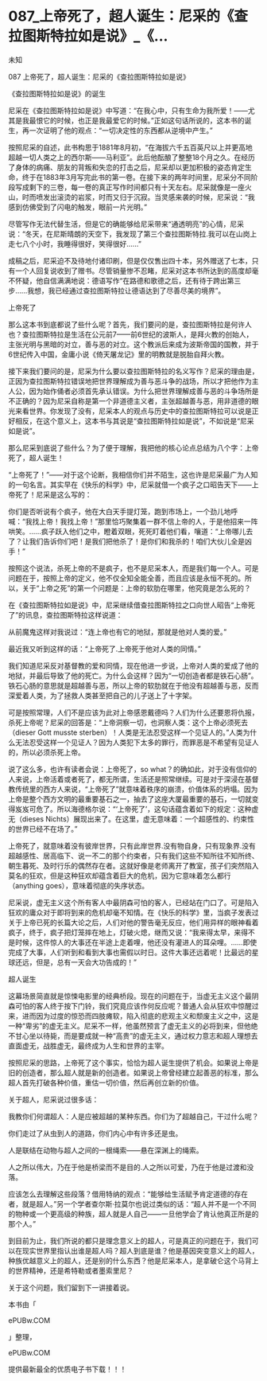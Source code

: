 # 087_上帝死了，超人诞生：尼采的《查拉图斯特拉如是说》_《...

未知

087 上帝死了，超人诞生：尼采的《查拉图斯特拉如是说》

《查拉图斯特拉如是说》的诞生

尼采在《查拉图斯特拉如是说》中写道：“在我心中，只有生命为我所爱！——尤其是我最恨它的时候，也正是我最爱它的时候。”正如这句话所说的，这本书的诞生，再一次证明了他的观点：“一切决定性的东西都从逆境中产生。”

按照尼采的自述，此书构思于1881年8月初，“在海拔六千五百英尺以上并更高地超越一切人类之上的西尔斯——马利亚”。此后他酝酿了整整18个月之久。在经历了身体的病痛、朋友的背叛和失恋的打击之后，尼采却以更加积极的姿态肯定生命，终于在1883年3月写完此书的第一卷。在接下来的两年时间里，尼采分不同阶段写成剩下的三卷，每一卷的真正写作时间都只有十天左右。尼采就像是一座火山，时而喷发出滚烫的岩浆，时而又归于沉寂。当灵感来袭的时候，尼采说：“我感到仿佛受到了闪电的触发，眼前一片光明。”

尽管写作无法代替生活，但是它的确能够给尼采带来“通透明亮”的心情，尼采说：“冬天，在尼斯晴朗的天空下，我发现了第三个查拉图斯特拉.我可以在山岗上走七八个小时，我睡得很好，笑得很好……”

成稿之后，尼采迫不及待地付诸印刷，但是仅仅售出四十本，另外赠送了七本，只有一个人回复说收到了赠书。尽管销量惨不忍睹，尼采对这本书所达到的高度却毫不怀疑，他自信满满地说：德语写作“在路德和歌德之后，还有待于跨出第三步……我想，我已经通过查拉图斯特拉让德语达到了尽善尽美的境界”。

上帝死了

那么这本书到底都说了些什么呢？首先，我们要问的是，查拉图斯特拉是何许人也？查拉图斯特拉是生活在公元前7——前6世纪的波斯人，是拜火教的创始人，主张光明与黑暗的对立，善与恶的对立。这个教派后来成为波斯帝国的国教，并于6世纪传入中国，金庸小说《倚天屠龙记》里的明教就是脱胎自拜火教。

接下来我们要问的是，尼采为什么要以查拉图斯特拉的名义写作？尼采的理由是，正因为查拉图斯特拉错误地把世界理解成为善与恶斗争的战场，所以才把他作为主人公，因为始作俑者必须首先承认错误。为什么把世界理解成善与恶的斗争场所是不正确的？因为尼采自称是第一个非道德主义者，主张超越善与恶，用非道德的眼光来看世界。你发现了没有，尼采本人的观点与历史中的查拉图斯特拉可以说是正好相反，在这个意义上，这本书与其说是“查拉图斯特拉如是说”，不如说是“尼采如是说”。

那么尼采到底说了些什么？为了便于理解，我把他的核心论点总结为八个字：上帝死了，超人诞生！

“上帝死了！”——对于这个论断，我相信你们并不陌生，这也许是尼采最广为人知的一句名言。其实早在《快乐的科学》中，尼采就借一个疯子之口昭告天下——上帝死了！尼采是这么写的：

你们是否听说有个疯子，他在大白天手提灯笼，跑到市场上，一个劲儿地呼喊：“我找上帝！我找上帝！”那里恰巧聚集着一群不信上帝的人，于是他招来一阵哄笑。……疯子跃入他们之中，瞪着双眼，死死盯着他们看，嚷道：“上帝哪儿去了？让我们告诉你们吧！是我们把他杀了！是你们和我杀的！咱们大伙儿全是凶手！”

按照这个说法，杀死上帝的不是疯子，也不是尼采本人，而是我们每一个人。可是问题在于，按照上帝的定义，他不仅全知全能全善，而且应该是永恒不死的。所以，关于“上帝之死”的第一个问题是：上帝的软肋在哪里，他究竟是怎么死的？

在《查拉图斯特拉如是说》中，尼采继续借查拉图斯特拉之口向世人昭告“上帝死了”的讯息，查拉图斯特拉这样说道：

从前魔鬼这样对我说过：“连上帝也有它的地狱，那就是他对人类的爱。”

最近我又听到这样的话：“上帝死了.上帝死于他对人类的同情。”

我们知道尼采反对基督教的爱和同情，现在他进一步说，上帝对人类的爱成了他的地狱，并最后导致了他的死亡。为什么会这样？因为“一切创造者都是铁石心肠”。铁石心肠的意思就是超越善与恶，所以上帝的软肋就在于他没有超越善与恶，反而深爱着人类，为了拯救人类甚至把自己的儿子送上了十字架。

可是按照常理，人们不是应该为此对上帝感恩戴德吗？人们为什么还要恩将仇报，杀死上帝呢？尼采的回答是：“上帝洞察一切，也洞察人类：这个上帝必须死去（dieser Gott musste sterben）！人类是无法忍受这样一个见证人的。”人类为什么无法忍受这样一个见证人？因为人类犯下太多的罪行，而罪恶是不希望有见证人的，所以必须杀死上帝。

说了这么多，也许有读者会说：上帝死了，so what？的确如此，对于没有信仰的人来说，上帝活着或者死了，都无所谓，生活还是照常继续。可是对于深浸在基督教传统里的西方人来说，“上帝死了”就意味着秩序的崩溃，价值体系的坍塌。因为上帝是整个西方文明的最重要基石之一，抽去了这座大厦最重要的基石，一切就变得岌岌可危了。所以海德格尔说：“‘上帝死了’，这句话蕴含着如下的规定：这种虚无（dieses Nichts）展现出来了。在这里，虚无意味着：一个超感性的、约束性的世界已经不在场了。”

上帝死了，就意味着没有彼岸世界，只有此岸世界.没有物自身，只有现象界.没有超越感性、居高临下、说一不二的那个约束者，只有我们这些不知所往不知所终、朝生暮死、及时行乐的偶然存在者。这就好像是老师离开了教室，孩子们突然陷入莫名的狂欢，但是这种狂欢却蕴含着巨大的危机，因为它意味着怎么都行（anything goes），意味着彻底的失序状态。

尼采说，虚无主义这个所有客人中最阴森可怕的客人，已经站在门口了。可是陷入狂欢的庸众对于即将到来的危机却毫不知情。在《快乐的科学》里，当疯子发表过关于上帝已死的长篇大论之后，人们对他的警告毫无反应，他们用异样的眼神看着疯子，终于，疯子把灯笼摔在地上，灯破火熄，继而又说：“我来得太早，来得不是时候，这件惊人的大事还在半途上走着哩，他还没有灌进人的耳朵哩。……即使完成了大事，人们听到和看到大事也需假以时日。这件大事还远着呢！比最远的星球还远，但是，总有一天会大功告成的！”

超人诞生

这幕场景简直就是惊悚电影里的经典桥段。现在的问题在于，当虚无主义这个最阴森可怕的客人终于按下门铃，我们究竟应该作何反应呢？普通人会从狂欢中惊醒过来，进而因为过度的惊恐而四肢瘫软，陷入彻底的悲观主义和颓废主义之中，这是一种“卑劣”的虚无主义。尼采不一样，他虽然预言了虚无主义的必将到来，但他绝不甘心坐以待毙，而是要成就一种“高贵”的虚无主义，通过权力意志和超人理想去直面虚无，战胜虚无，最终成为人生和世界的主宰。

按照尼采的思路，上帝死了这个事实，恰恰为超人诞生提供了机会。如果说上帝是旧的创造者，那么超人就是新的创造者。如果说上帝曾经建立起善恶的标准，那么超人首先打破各种价值，重估一切价值，然后再创立新的价值。

关于超人，尼采说过很多话：

我教你们何谓超人：人是应被超越的某种东西。你们为了超越自己，干过什么呢？

你们走过了从虫到人的道路，你们内心中有许多还是虫。

人是联结在动物与超人之间的一根绳索——悬在深渊上的绳索。

人之所以伟大，乃在于他是桥梁而不是目的.人之所以可爱，乃在于他是过渡和没落。

应该怎么去理解这些段落？借用特纳的观点：“能够给生活赋予肯定道德的存在者，就是超人。”另一个学者查尔斯·拉莫尔也说过类似的话：“超人并不是一个不同的物种或一个更高级的种族，超人就是人自己——一旦他学会了肯认他真正所是的那个人。”

到目前为止，我们所说的都只是理念意义上的超人，可是真正的问题在于，我们可以在现实世界里指认出谁是超人吗？超人到底是谁？他是基因突变意义上的超人，种族优越意义上的超人，还是别的什么东西？他是尼采本人，是拿破仑这个马背上的世界精神，还是希特勒或者墨索里尼？

关于这个问题，我们留到下一讲接着说。

本书由「

ePUBw.COM

」整理，

ePUBw.COM

提供最新最全的优质电子书下载！！！